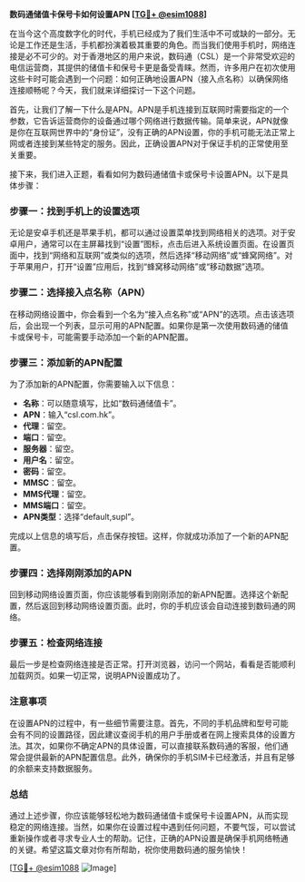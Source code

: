 **数码通储值卡保号卡如何设置APN [[TG💪+ @esim1088](https://t.me/s/esim1088)]**

在当今这个高度数字化的时代，手机已经成为了我们生活中不可或缺的一部分。无论是工作还是生活，手机都扮演着极其重要的角色。而当我们使用手机时，网络连接是必不可少的。对于香港地区的用户来说，数码通（CSL）是一个非常受欢迎的电信运营商，其提供的储值卡和保号卡更是备受青睐。然而，许多用户在初次使用这些卡时可能会遇到一个问题：如何正确地设置APN（接入点名称）以确保网络连接顺畅呢？今天，我们就来详细探讨一下这个问题。

首先，让我们了解一下什么是APN。APN是手机连接到互联网时需要指定的一个参数，它告诉运营商你的设备通过哪个网络进行数据传输。简单来说，APN就像是你在互联网世界中的“身份证”，没有正确的APN设置，你的手机可能无法正常上网或者连接到某些特定的服务。因此，正确设置APN对于保证手机的正常使用至关重要。

接下来，我们进入正题，看看如何为数码通储值卡或保号卡设置APN。以下是具体步骤：

### 步骤一：找到手机上的设置选项

无论是安卓手机还是苹果手机，都可以通过设置菜单找到网络相关的选项。对于安卓用户，通常可以在主屏幕找到“设置”图标，点击后进入系统设置页面。在设置页面中，找到“网络和互联网”或类似的选项，然后选择“移动网络”或“蜂窝网络”。对于苹果用户，打开“设置”应用后，找到“蜂窝移动网络”或“移动数据”选项。

### 步骤二：选择接入点名称（APN）

在移动网络设置中，你会看到一个名为“接入点名称”或“APN”的选项。点击该选项后，会出现一个列表，显示可用的APN配置。如果你是第一次使用数码通的储值卡或保号卡，可能需要手动添加一个新的APN配置。

### 步骤三：添加新的APN配置

为了添加新的APN配置，你需要输入以下信息：

- **名称**：可以随意填写，比如“数码通储值卡”。
- **APN**：输入“csl.com.hk”。
- **代理**：留空。
- **端口**：留空。
- **服务器**：留空。
- **用户名**：留空。
- **密码**：留空。
- **MMSC**：留空。
- **MMS代理**：留空。
- **MMS端口**：留空。
- **APN类型**：选择“default,supl”。

完成以上信息的填写后，点击保存按钮。这样，你就成功添加了一个新的APN配置。

### 步骤四：选择刚刚添加的APN

回到移动网络设置页面，你应该能够看到刚刚添加的新APN配置。选择这个新配置，然后返回到移动网络设置页面。此时，你的手机应该会自动连接到数码通的网络。

### 步骤五：检查网络连接

最后一步是检查网络连接是否正常。打开浏览器，访问一个网站，看看是否能顺利加载网页。如果一切正常，说明APN设置成功了。

### 注意事项

在设置APN的过程中，有一些细节需要注意。首先，不同的手机品牌和型号可能会有不同的设置路径，因此建议查阅手机的用户手册或者在网上搜索具体的设置方法。其次，如果你不确定APN的具体设置，可以直接联系数码通的客服，他们通常会提供最新的APN配置信息。此外，确保你的手机SIM卡已经激活，并且有足够的余额来支持数据服务。

### 总结

通过上述步骤，你应该能够轻松地为数码通储值卡或保号卡设置APN，从而实现稳定的网络连接。当然，如果你在设置过程中遇到任何问题，不要气馁，可以尝试重新操作或者寻求专业人士的帮助。记住，正确的APN设置是确保手机网络畅通的关键。希望这篇文章对你有所帮助，祝你使用数码通的服务愉快！

[[TG💪+ @esim1088](https://t.me/s/esim1088) ![Image](https://i.postimg.cc/4NQfJmqS/Snipaste-2025-05-13-00-14-12.png)]